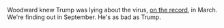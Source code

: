 Woodward knew Trump was lying about the virus, <a href="https://twitter.com/mkraju/status/1303727747899035649">on the record</a>, in March. We're finding out in September. He's as bad as Trump.
